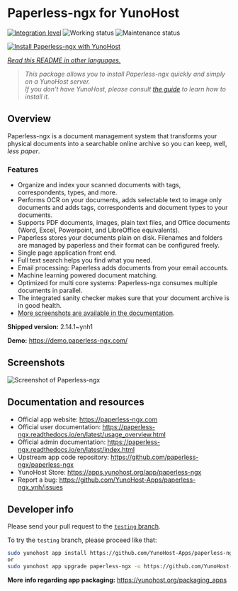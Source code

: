 <!--
N.B.: This README was automatically generated by <https://github.com/YunoHost/apps/tree/master/tools/readme_generator>
It shall NOT be edited by hand.
-->

# Paperless-ngx for YunoHost

[![Integration level](https://apps.yunohost.org/badge/integration/paperless-ngx)](https://ci-apps.yunohost.org/ci/apps/paperless-ngx/)
![Working status](https://apps.yunohost.org/badge/state/paperless-ngx)
![Maintenance status](https://apps.yunohost.org/badge/maintained/paperless-ngx)

[![Install Paperless-ngx with YunoHost](https://install-app.yunohost.org/install-with-yunohost.svg)](https://install-app.yunohost.org/?app=paperless-ngx)

*[Read this README in other languages.](./ALL_README.md)*

> *This package allows you to install Paperless-ngx quickly and simply on a YunoHost server.*  
> *If you don't have YunoHost, please consult [the guide](https://yunohost.org/install) to learn how to install it.*

## Overview

Paperless-ngx is a document management system that transforms your physical documents into a searchable online archive so you can keep, well, *less paper*.

### Features

* Organize and index your scanned documents with tags, correspondents, types, and more.
* Performs OCR on your documents, adds selectable text to image only documents and adds tags, correspondents and document types to your documents.
* Supports PDF documents, images, plain text files, and Office documents (Word, Excel, Powerpoint, and LibreOffice equivalents).
* Paperless stores your documents plain on disk. Filenames and folders are managed by paperless and their format can be configured freely.
* Single page application front end.
* Full text search helps you find what you need.
* Email processing: Paperless adds documents from your email accounts.
* Machine learning powered document matching.
* Optimized for multi core systems: Paperless-ngx consumes multiple documents in parallel.
* The integrated sanity checker makes sure that your document archive is in good health.
* [More screenshots are available in the documentation](https://paperless-ngx.readthedocs.io/en/latest/screenshots.html).


**Shipped version:** 2.14.1~ynh1

**Demo:** <https://demo.paperless-ngx.com/>

## Screenshots

![Screenshot of Paperless-ngx](./doc/screenshots/documents-wchrome-dark.png)

## Documentation and resources

- Official app website: <https://paperless-ngx.com>
- Official user documentation: <https://paperless-ngx.readthedocs.io/en/latest/usage_overview.html>
- Official admin documentation: <https://paperless-ngx.readthedocs.io/en/latest/index.html>
- Upstream app code repository: <https://github.com/paperless-ngx/paperless-ngx>
- YunoHost Store: <https://apps.yunohost.org/app/paperless-ngx>
- Report a bug: <https://github.com/YunoHost-Apps/paperless-ngx_ynh/issues>

## Developer info

Please send your pull request to the [`testing` branch](https://github.com/YunoHost-Apps/paperless-ngx_ynh/tree/testing).

To try the `testing` branch, please proceed like that:

```bash
sudo yunohost app install https://github.com/YunoHost-Apps/paperless-ngx_ynh/tree/testing --debug
or
sudo yunohost app upgrade paperless-ngx -u https://github.com/YunoHost-Apps/paperless-ngx_ynh/tree/testing --debug
```

**More info regarding app packaging:** <https://yunohost.org/packaging_apps>
